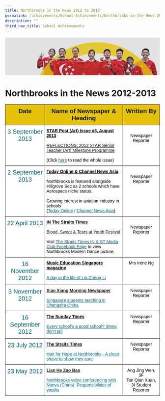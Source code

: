 ```yaml
---
title: Northbrooks in the News 2012 to 2013
permalink: /achievements/School-Achievements/Northbrooks-in-the-News-2012-2013/
description: ""
third_nav_title: School Achievements
---
```

![](/images/achievements.jpg)

Northbrooks in the News 2012-2013
=================================

<style type="text/css">
.tg  {border-collapse:collapse;border-spacing:0;}
.tg td{border-color:black;border-style:solid;border-width:1px;font-family:Arial, sans-serif;font-size:14px;
  overflow:hidden;padding:10px 5px;word-break:normal;}
.tg th{border-color:black;border-style:solid;border-width:1px;font-family:Arial, sans-serif;font-size:14px;
  font-weight:normal;overflow:hidden;padding:10px 5px;word-break:normal;}
.tg .tg-df61{background-color:#FFF;color:#06667E;font-size:20px;text-align:center;vertical-align:top}
.tg .tg-axdk{background-color:#FFF;color:#06667E;font-size:20px;font-weight:bold;text-align:center;vertical-align:top}
.tg .tg-wvsv{background-color:#E6C20C;color:#141D1C;font-size:20px;font-weight:bold;text-align:center;vertical-align:top}
.tg .tg-ktyi{background-color:#FFF;text-align:left;vertical-align:top}
.tg .tg-7yig{background-color:#FFF;text-align:center;vertical-align:top}
</style>
<table class="tg">
<thead>
  <tr>
    <th class="tg-wvsv">Date<br></th>
    <th class="tg-wvsv">Name of Newspaper &amp; Heading</th>
    <th class="tg-wvsv">Written By<br></th>
  </tr>
</thead>
<tbody>
  <tr>
    <td class="tg-df61"><span style="color:#06667E"> 3 September 2013</span></td>
    <td class="tg-ktyi"><span style="font-weight:bold;text-decoration:underline;color:#000">STAR Post (Art) Issue #3, August 2013</span><br><br><a href="/files/2013%20STAR%20Senior%20Teacher%20(Art)%20Milestone%20Programme.pdf" target="_blank" rel="noopener noreferrer"><span style="text-decoration:underline">REFLECTIONS: 2013 STAR Senior Teacher (Art) Milestone Programme</span></a><br><span style="color:#000"> </span><br><span style="color:#000">(Click</span> <a href="/files/STARpost_Art_Aug_2013.pdf" target="_blank" rel="noopener noreferrer"><span style="color:#06667E">here</span></a> <span style="color:#000">to read the whole issue)</span></td>
    <td class="tg-7yig"><span style="color:#000"> </span><br><span style="color:#000">Newspaper Reporter</span><br><span style="font-weight:400;color:#000"> </span></td>
  </tr>
  <tr>
    <td class="tg-axdk"><span style="font-weight:500;color:#06667E"> 2 September 2013</span></td>
    <td class="tg-ktyi"><span style="font-weight:bold;text-decoration:underline;color:#000">Today Online &amp;</span><span style="font-weight:bold;text-decoration:underline"> </span><span style="font-weight:bold;text-decoration:underline;color:#000">Channel News Asia</span><br><br><span style="color:#000">Northbrooks is featured alongside Hillgrove Sec as 2 schools which have Aerospace niche status.</span><br><br><span style="color:#000">Growing interest in aviation industry in schools</span><br><span style="color:#000">(</span><a href="http://www.todayonline.com/singapore/growing-interest-aviation-industry-schools" target="_blank" rel="noopener noreferrer"><span style="text-decoration:underline;color:#06667E">Today Online</span></a> <span style="color:#000">/ </span><a href="http://www.channelnewsasia.com/news/singapore/growing-interest-in/798670.html" target="_blank" rel="noopener noreferrer"><span style="text-decoration:underline;color:#06667E">Channel News Asia</span></a><span style="color:#000">)</span></td>
    <td class="tg-7yig"><span style="color:#000"> </span><br><span style="color:#000">Newspaper Reporter</span><br><span style="font-weight:400;color:#000"> </span></td>
  </tr>
  <tr>
    <td class="tg-axdk"><span style="font-weight:500;color:#06667E"> 22 April 2013</span></td>
    <td class="tg-ktyi"><span style="font-weight:bold;text-decoration:underline;color:#000">IN The Straits Times</span><br><br><a href="/files/IN_The%20Straits%20Times_Mon22Apr2013_BloodSweat&TearsatSYF.pdf" target="_blank" rel="noopener noreferrer"><span style="text-decoration:underline">Blood, Sweat &amp; Tears at Youth Festival</span></a><br><br><span style="color:#000">Visit</span> <a href="https://www.facebook.com/innies/photos_stream#!/photo.php?fbid=10151384562936024&set=pb.183308116023.-2207520000.1367885644.&type=3&theater" target="_blank" rel="noopener noreferrer"><span style="color:#06667E">The Straits Times IN &amp; ST Media Club Facebook Page</span></a><span style="color:#000">  to view Northbrooks Modern Dance picture.</span></td>
    <td class="tg-7yig"><span style="color:#000"> </span><br><span style="color:#000">Newspaper Reporter</span><br><span style="font-weight:400;color:#000"> </span></td>
  </tr>
  <tr>
    <td class="tg-axdk"><span style="font-weight:500;color:#06667E">16 November 2012 </span></td>
    <td class="tg-ktyi"><span style="font-weight:bold;text-decoration:underline;color:#000">Music Education Singapore magazine</span><br><br><a href="/files/Loi%20Cheng%20Li%20Article.pdf" target="_blank" rel="noopener noreferrer"><span style="text-decoration:underline;color:#06667E">A day in the life of Loi Cheng Li</span></a></td>
    <td class="tg-7yig"><span style="color:#000">Mrs Irene Ng</span></td>
  </tr>
  <tr>
    <td class="tg-axdk"><span style="font-weight:500;color:#06667E"> 3 November 2012</span></td>
    <td class="tg-ktyi"><span style="font-weight:bold;text-decoration:underline">Xiao Xiang Morning Newspaper</span><br><br><a href="http://xxcb.cn/show.asp?id=1202650" target="_blank" rel="noopener noreferrer"><span style="text-decoration:underline;color:#06667E">Singapore students teaching in Changsha China</span></a></td>
    <td class="tg-7yig"><span style="color:#000">Newspaper Reporter</span></td>
  </tr>
  <tr>
    <td class="tg-axdk"><span style="font-weight:500;color:#06667E"> 16 September 2012</span></td>
    <td class="tg-ktyi"><span style="font-weight:bold;text-decoration:underline;color:#000">The Sunday Times</span><br><br><a href="/files/Every-schools-a-good-school-show-dont-tell.pdf" target="_blank" rel="noopener noreferrer"><span style="text-decoration:underline;color:#06667E">Every school’s a good school? Show, don’t tell</span></a></td>
    <td class="tg-7yig"><span style="color:#000">Newspaper Reporter</span></td>
  </tr>
  <tr>
    <td class="tg-axdk"><span style="font-weight:500;color:#06667E"> 23 July 2012</span></td>
    <td class="tg-ktyi"><span style="font-weight:bold;text-decoration:underline;color:#000">The Straits Times</span><br><br><a href="/files/July_23_IN.pdf" target="_blank" rel="noopener noreferrer"><span style="text-decoration:underline;color:#06667E">Hair for Hope at Northbrooks - A clean shave to show they care</span></a></td>
    <td class="tg-7yig"><span style="color:#000">Newspaper Reporter</span></td>
  </tr>
  <tr>
    <td class="tg-axdk"><span style="font-weight:500;color:#06667E">23 May 2012</span></td>
    <td class="tg-ktyi"><span style="font-weight:bold;text-decoration:underline">Lian He Zao Bao</span><br><br><a href="/files/newspaper.pdf" target="_blank" rel="noopener noreferrer"><span style="text-decoration:underline;color:#06667E">Northbrooks video conferencing with Nanya (China): Responsibilities of youths</span></a><span style="text-decoration:underline;color:#000;background-color:#FFF"> </span></td>
    <td class="tg-7yig"><span style="color:#000">Ang Jing Wen, 3F</span><br><span style="color:#000">Tan Qian Xuan, 3I </span><span style="font-weight:400;color:#000">Student Reporter </span></td>
  </tr>
</tbody>
</table>